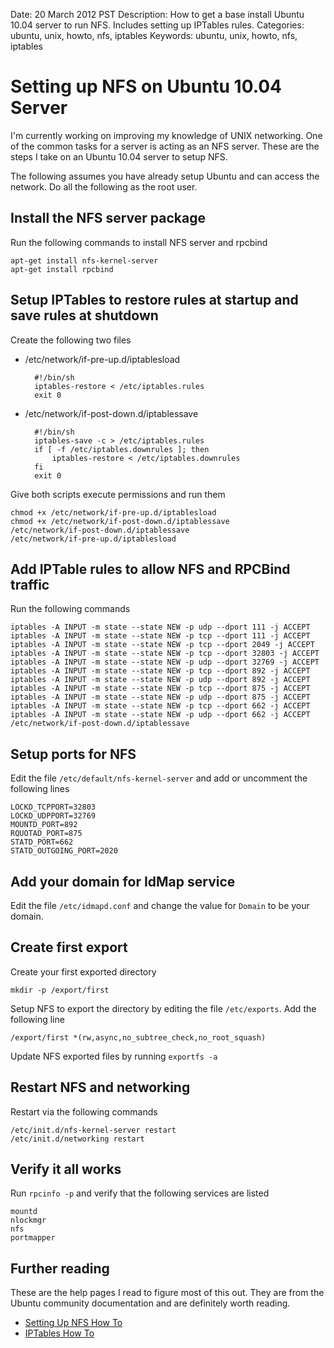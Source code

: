 Date: 20 March 2012 PST
Description: How to get a base install Ubuntu 10.04 server to run NFS. Includes setting up IPTables rules.
Categories: ubuntu, unix, howto, nfs, iptables
Keywords: ubuntu, unix, howto, nfs, iptables

# Setting up NFS on Ubuntu 10.04 Server
I'm currently working on improving my knowledge of UNIX networking. One of the common tasks for a server is acting as an NFS server. These are the steps I take on an Ubuntu 10.04 server to setup NFS.

The following assumes you have already setup Ubuntu and can access the network. Do all the following as the root user.

## Install the NFS server package
Run the following commands to install NFS server and rpcbind

	apt-get install nfs-kernel-server
	apt-get install rpcbind

## Setup IPTables to restore rules at startup and save rules at shutdown
Create the following two files

* /etc/network/if-pre-up.d/iptablesload

        #!/bin/sh
        iptables-restore < /etc/iptables.rules
        exit 0

* /etc/network/if-post-down.d/iptablessave

        #!/bin/sh
        iptables-save -c > /etc/iptables.rules
        if [ -f /etc/iptables.downrules ]; then
            iptables-restore < /etc/iptables.downrules
        fi
        exit 0

Give both scripts execute permissions and run them
    
    chmod +x /etc/network/if-pre-up.d/iptablesload
    chmod +x /etc/network/if-post-down.d/iptablessave
    /etc/network/if-post-down.d/iptablessave
    /etc/network/if-pre-up.d/iptablesload

## Add IPTable rules to allow NFS and RPCBind traffic
Run the following commands

    iptables -A INPUT -m state --state NEW -p udp --dport 111 -j ACCEPT
    iptables -A INPUT -m state --state NEW -p tcp --dport 111 -j ACCEPT
    iptables -A INPUT -m state --state NEW -p tcp --dport 2049 -j ACCEPT
    iptables -A INPUT -m state --state NEW -p tcp --dport 32803 -j ACCEPT
    iptables -A INPUT -m state --state NEW -p udp --dport 32769 -j ACCEPT
    iptables -A INPUT -m state --state NEW -p tcp --dport 892 -j ACCEPT
    iptables -A INPUT -m state --state NEW -p udp --dport 892 -j ACCEPT
    iptables -A INPUT -m state --state NEW -p tcp --dport 875 -j ACCEPT
    iptables -A INPUT -m state --state NEW -p udp --dport 875 -j ACCEPT
    iptables -A INPUT -m state --state NEW -p tcp --dport 662 -j ACCEPT
    iptables -A INPUT -m state --state NEW -p udp --dport 662 -j ACCEPT
    /etc/network/if-post-down.d/iptablessave

## Setup ports for NFS
Edit the file `/etc/default/nfs-kernel-server` and add or uncomment the following lines

    LOCKD_TCPPORT=32803
    LOCKD_UDPPORT=32769
    MOUNTD_PORT=892
    RQUOTAD_PORT=875
    STATD_PORT=662
    STATD_OUTGOING_PORT=2020

## Add your domain for IdMap service
Edit the file `/etc/idmapd.conf` and change the value for `Domain` to be your domain.

## Create first export
Create your first exported directory

    mkdir -p /export/first

Setup NFS to export the directory by editing the file `/etc/exports`. Add the following line

    /export/first *(rw,async,no_subtree_check,no_root_squash)

Update NFS exported files by running `exportfs -a`

## Restart NFS and networking
Restart via the following commands

    /etc/init.d/nfs-kernel-server restart
    /etc/init.d/networking restart

## Verify it all works
Run `rpcinfo -p` and verify that the following services are listed

    mountd
    nlockmgr
    nfs
    portmapper

## Further reading
These are the help pages I read to figure most of this out. They are from the Ubuntu community documentation and are definitely worth reading.

* [Setting Up NFS How To](https://help.ubuntu.com/community/SettingUpNFSHowTo)
* [IPTables How To](https://help.ubuntu.com/community/IptablesHowTo)
